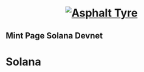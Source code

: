 <h1 align="center">
  <a href="https://dynamic-custard-28d20a.netlify.app">
    <img alt="Asphalt Tyre" src="public/logotipo.png">
  </a>
</h1>
<h2>Mint Page Solana Devnet</h2>

# Solana 


